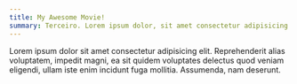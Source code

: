 ```yaml
---
title: My Awesome Movie!
summary: Terceiro. Lorem ipsum dolor, sit amet consectetur adipisicing elit.
---
```


Lorem ipsum dolor sit amet consectetur adipisicing elit. Reprehenderit alias voluptatem, impedit
magni, ea sit quidem voluptates delectus quod veniam eligendi, ullam iste enim incidunt fuga
mollitia. Assumenda, nam deserunt.
